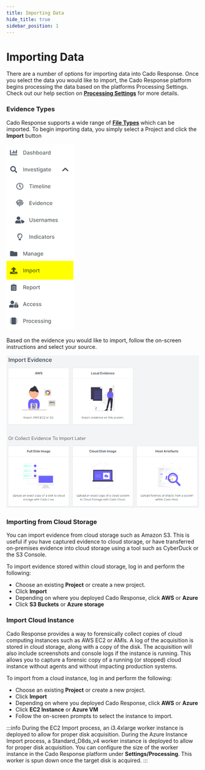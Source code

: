 ```yaml
---
title: Importing Data
hide_title: true
sidebar_position: 1
---
```


# Importing Data
There are a number of options for importing data into Cado Response. Once you select the data you would like to import, the Cado Response platform begins processing the data based on the platforms Processing Settings.  Check out our help section on **[Processing Settings](../settings/general-settings#processing-settings)** for more details.

### Evidence Types
Cado Response supports a wide range of **[File Types](filetypes)** which can be imported.  To begin importing data, you simply select a Project and click the **Import** button 

![Import Button](/img/import-button.png)

Based on the evidence you would like to import, follow the on-screen instructions and select your source.

![Import Data](/img/import.png)

### Importing from Cloud Storage
You can import evidence from cloud storage such as Amazon S3. This is useful if you have captured evidence to cloud storage, or have transferred on-premises evidence into cloud storage using a tool such as CyberDuck or the S3 Console.

To import evidence stored within cloud storage, log in and perform the following:
- Choose an existing **Project** or create a new project.
- Click **Import**
- Depending on where you deployed Cado Response, click **AWS** or **Azure**
- Click **S3 Buckets** or **Azure storage**

### Import Cloud Instance
Cado Response provides a way to forensically collect copies of cloud computing instances such as AWS EC2 or AMIs. A log of the acquisition is stored in cloud storage, along with a copy of the disk. The acquisition will also include screenshots and console logs if the instance is running.  This allows you to capture a forensic copy of a running (or stopped) cloud instance without agents and without impacting production systems.

To import from a cloud instance, log in and perform the following:
- Choose an existing **Project** or create a new project.
- Click **Import**
- Depending on where you deployed Cado Response, click **AWS** or **Azure**
- Click **EC2 Instance** or **Azure VM**
- Follow the on-screen prompts to select the instance to import.

:::info
During the EC2 Import process, an i3.4xlarge worker instance is deployed to allow for proper disk acquisition. During the Azure Instance Import process, a Standard_D8ds_v4 worker instance is deployed to allow for proper disk acquisition. You can configure the size of the worker instance in the Cado Response platform under **Settings/Processing**. This worker is spun down once the target disk is acquired.
:::

